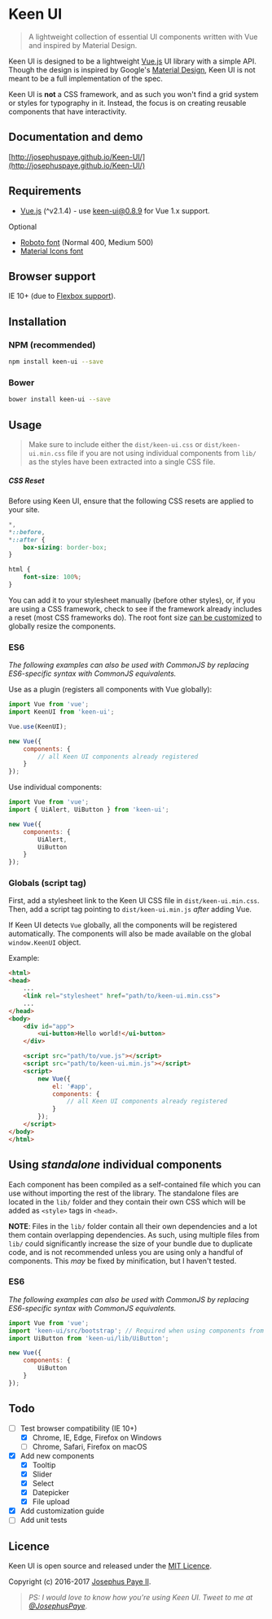 # Keen UI

> A lightweight collection of essential UI components written with Vue and inspired by Material Design.

Keen UI is designed to be a lightweight [Vue.js](http://vuejs.org) UI library with a simple API. Though the design is inspired by Google's [Material Design](https://material.io/guidelines), Keen UI is not meant to be a full implementation of the spec.

Keen UI is **not** a CSS framework, and as such you won't find a grid system or styles for typography in it. Instead, the focus is on creating reusable components that have interactivity.

## Documentation and demo
[http://josephuspaye.github.io/Keen-UI/](http://josephuspaye.github.io/Keen-UI/)

## Requirements
* [Vue.js](http://vuejs.org/) (^v2.1.4) - use [keen-ui@0.8.9](http://josephuspaye.github.io/Keen-UI/0.8.9/) for Vue 1.x support.

Optional
* [Roboto font](https://www.google.com/fonts/specimen/Roboto) (Normal 400, Medium 500)
* [Material Icons font](http://google.github.io/material-design-icons/#icon-font-for-the-web)

## Browser support
IE 10+ (due to [Flexbox support](http://caniuse.com/#search=flexbox)).

## Installation

### NPM (recommended)

```bash
npm install keen-ui --save
```

### Bower

```bash
bower install keen-ui --save
```

## Usage
> Make sure to include either the `dist/keen-ui.css` or `dist/keen-ui.min.css` file if you are not using individual components from `lib/` as the styles have been extracted into a single CSS file.

##### CSS Reset

Before using Keen UI, ensure that the following CSS resets are applied to your site.

```css
*,
*::before,
*::after {
    box-sizing: border-box;
}

html {
    font-size: 100%;
}
```

You can add it to your stylesheet manually (before other styles), or, if you are using a CSS framework, check to see if the framework already includes a reset (most CSS frameworks do). The root font size [can be customized](Customization.md#component-sizing) to globally resize the components.

### ES6

*The following examples can also be used with CommonJS by replacing ES6-specific syntax with CommonJS equivalents.*

Use as a plugin (registers all components with Vue globally):

```js
import Vue from 'vue';
import KeenUI from 'keen-ui';

Vue.use(KeenUI);

new Vue({
    components: {
        // all Keen UI components already registered
    }
});
```

Use individual components:

```js
import Vue from 'vue';
import { UiAlert, UiButton } from 'keen-ui';

new Vue({
    components: {
        UiAlert,
        UiButton
    }
});
```

### Globals (script tag)

First, add a stylesheet link to the Keen UI CSS file in `dist/keen-ui.min.css`. Then, add a script tag pointing to `dist/keen-ui.min.js` *after* adding Vue.

If Keen UI detects `Vue` globally, all the components will be registered automatically. The components will also be made available on the global `window.KeenUI` object.

Example:

```html
<html>
<head>
    ...
    <link rel="stylesheet" href="path/to/keen-ui.min.css">
    ...
</head>
<body>
    <div id="app">
        <ui-button>Hello world!</ui-button>
    </div>

    <script src="path/to/vue.js"></script>
    <script src="path/to/keen-ui.min.js"></script>
    <script>
        new Vue({
            el: '#app',
            components: {
                // all Keen UI components already registered
            }
        });
    </script>
</body>
</html>
```

## Using *standalone* individual components

Each component has been compiled as a self-contained file which you can use without importing the rest of the library. The standalone files are located in the `lib/` folder and they contain their own CSS which will be added as `<style>` tags in `<head>`.

**NOTE**: Files in the `lib/` folder contain all their own dependencies and a lot them contain overlapping dependencies. As such, using multiple files from `lib/` could significantly increase the size of your bundle due to duplicate code, and is not recommended unless you are using only a handful of components. This *may* be fixed by minification, but I haven't tested.

### ES6

*The following examples can also be used with CommonJS by replacing ES6-specific syntax with CommonJS equivalents.*

```js
import Vue from 'vue';
import 'keen-ui/src/bootstrap'; // Required when using components from `lib/`, should be imported only once in your project
import UiButton from 'keen-ui/lib/UiButton';

new Vue({
    components: {
        UiButton
    }
});
```

## Todo
* [ ] Test browser compatibility (IE 10+)
  * [x] Chrome, IE, Edge, Firefox on Windows
  * [ ] Chrome, Safari, Firefox on macOS
* [x] Add new components
  * [x] Tooltip
  * [x] Slider
  * [x] Select
  * [x] Datepicker
  * [x] File upload
* [x] Add customization guide
* [ ] Add unit tests

## Licence
Keen UI is open source and released under the [MIT Licence](LICENCE).

Copyright (c) 2016-2017 [Josephus Paye II](https://twitter.com/JosephusPaye).

> *PS: I would love to know how you're using Keen UI. Tweet to me at [@JosephusPaye](https://twitter.com/JosephusPaye)*.
